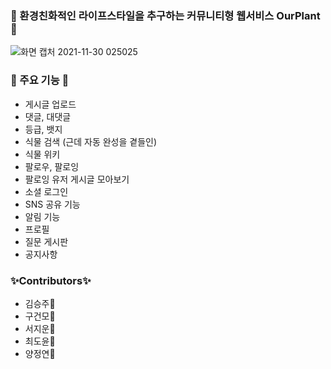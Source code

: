 ### 🌳 환경친화적인 라이프스타일을 추구하는 커뮤니티형 웹서비스 OurPlant 🌳

![화면 캡처 2021-11-30 025025](https://user-images.githubusercontent.com/84860387/143918050-8a8a9ee8-4e35-4749-85c9-23acb7a080c2.png)

### 🌟 주요 기능 🌟

- 게시글 업로드
- 댓글, 대댓글
- 등급, 뱃지
- 식물 검색 (근데 자동 완성을 곁들인)
- 식물 위키
- 팔로우, 팔로잉
- 팔로잉 유저 게시글 모아보기
- 소셜 로그인
- SNS 공유 기능
- 알림 기능
- 프로필
- 질문 게시판
- 공지사항

### ✨Contributors✨

- 김승주🥰
- 구건모🥰
- 서지운🥰
- 최도윤🥰
- 양정연🥰
